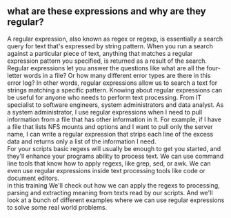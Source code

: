 ## what are these expressions and why are they regular? 
A regular expression, also known as regex or regexp, is essentially a search query for text that's expressed by string pattern.
When you run a search against a particular piece of text, anything that matches a regular expression pattern you specified, is returned as a result of the search. Regular expressions let you answer the questions like what are all the four-letter words in a file?
Or how many different error types are there in this error log? In other words, regular expressions allow us to search a text for strings
matching a specific pattern.
Knowing about regular expressions can be useful for anyone who needs to perform text processing. From IT specialist to software engineers, 
system administrators and data analyst. 
As a system administrator, I use regular expressions when I need to pull information from a file that has other information in it. 
For example, if I have a file that lists NFS mounts and options and I want to pull only the server name, 
I can write a regular expression that strips each line of the excess data and returns only a list of the information I need.  
For your scripts basic regexs will usually be enough to get you started, and they'll enhance your programs ability to process text. 
We can use command line tools that know how to apply regexs, like grep, sed, or awk. 
We can even use regular expressions inside text processing tools like code or document editors.  
in this training We'll check out how we can apply the regexs to processing, parsing and extracting meaning from texts read by our scripts. 
And we'll look at a bunch of different examples where we can use regular expressions to solve some real world problems. 